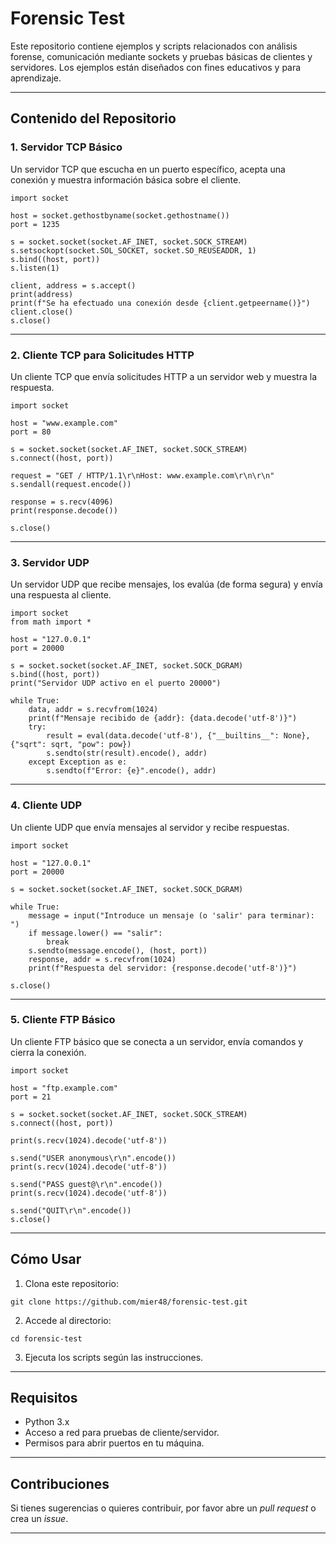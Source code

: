 # Forensic Test

Este repositorio contiene ejemplos y scripts relacionados con análisis forense, comunicación mediante sockets y pruebas básicas de clientes y servidores. Los ejemplos están diseñados con fines educativos y para aprendizaje.

---

## Contenido del Repositorio

### 1. Servidor TCP Básico
Un servidor TCP que escucha en un puerto específico, acepta una conexión y muestra información básica sobre el cliente.

```
import socket

host = socket.gethostbyname(socket.gethostname())
port = 1235

s = socket.socket(socket.AF_INET, socket.SOCK_STREAM)
s.setsockopt(socket.SOL_SOCKET, socket.SO_REUSEADDR, 1)
s.bind((host, port))
s.listen(1)

client, address = s.accept()
print(address)
print(f"Se ha efectuado una conexión desde {client.getpeername()}")
client.close()
s.close()
```

---

### 2. Cliente TCP para Solicitudes HTTP
Un cliente TCP que envía solicitudes HTTP a un servidor web y muestra la respuesta.

```
import socket

host = "www.example.com"
port = 80

s = socket.socket(socket.AF_INET, socket.SOCK_STREAM)
s.connect((host, port))

request = "GET / HTTP/1.1\r\nHost: www.example.com\r\n\r\n"
s.sendall(request.encode())

response = s.recv(4096)
print(response.decode())

s.close()
```

---

### 3. Servidor UDP
Un servidor UDP que recibe mensajes, los evalúa (de forma segura) y envía una respuesta al cliente.

```
import socket
from math import *

host = "127.0.0.1"
port = 20000

s = socket.socket(socket.AF_INET, socket.SOCK_DGRAM)
s.bind((host, port))
print("Servidor UDP activo en el puerto 20000")

while True:
    data, addr = s.recvfrom(1024)
    print(f"Mensaje recibido de {addr}: {data.decode('utf-8')}")
    try:
        result = eval(data.decode('utf-8'), {"__builtins__": None}, {"sqrt": sqrt, "pow": pow})
        s.sendto(str(result).encode(), addr)
    except Exception as e:
        s.sendto(f"Error: {e}".encode(), addr)
```

---

### 4. Cliente UDP
Un cliente UDP que envía mensajes al servidor y recibe respuestas.

```
import socket

host = "127.0.0.1"
port = 20000

s = socket.socket(socket.AF_INET, socket.SOCK_DGRAM)

while True:
    message = input("Introduce un mensaje (o 'salir' para terminar): ")
    if message.lower() == "salir":
        break
    s.sendto(message.encode(), (host, port))
    response, addr = s.recvfrom(1024)
    print(f"Respuesta del servidor: {response.decode('utf-8')}")

s.close()
```

---

### 5. Cliente FTP Básico
Un cliente FTP básico que se conecta a un servidor, envía comandos y cierra la conexión.

```
import socket

host = "ftp.example.com"
port = 21

s = socket.socket(socket.AF_INET, socket.SOCK_STREAM)
s.connect((host, port))

print(s.recv(1024).decode('utf-8'))

s.send("USER anonymous\r\n".encode())
print(s.recv(1024).decode('utf-8'))

s.send("PASS guest@\r\n".encode())
print(s.recv(1024).decode('utf-8'))

s.send("QUIT\r\n".encode())
s.close()
```

---

## Cómo Usar

1. Clona este repositorio:
```
git clone https://github.com/mier48/forensic-test.git
```
2. Accede al directorio:
```
cd forensic-test
```
3. Ejecuta los scripts según las instrucciones.

---

## Requisitos

- Python 3.x
- Acceso a red para pruebas de cliente/servidor.
- Permisos para abrir puertos en tu máquina.

---

## Contribuciones

Si tienes sugerencias o quieres contribuir, por favor abre un _pull request_ o crea un _issue_.

---